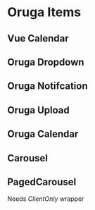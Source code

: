 # Oruga Items

## Vue Calendar

<ClientOnly>
  <VueDatePick></VueDatePick>
</ClientOnly>

## Oruga Dropdown
<OrugaDrop />

## Oruga Notifcation

<OrugaNotify>
</OrugaNotify>


## Oruga Upload

<OrugaUpload/>


<!-- 
--> 
## Oruga Calendar

  <OrugaDatePick></OrugaDatePick>

## Carousel

<CarouSel></CarouSel>


## PagedCarousel

Needs *ClientOnly* wrapper 

<CarouSel2 ></CarouSel2>

<!-- 
-->
